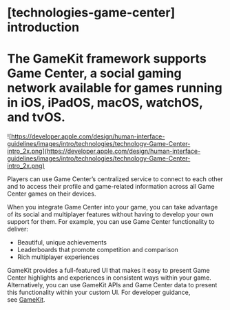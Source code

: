 # **[technologies-game-center] introduction**

# The GameKit framework supports Game Center, a social gaming network available for games running in iOS, iPadOS, macOS, watchOS, and tvOS.

![https://developer.apple.com/design/human-interface-guidelines/images/intro/technologies/technology-Game-Center-intro_2x.png](https://developer.apple.com/design/human-interface-guidelines/images/intro/technologies/technology-Game-Center-intro_2x.png)

Players can use Game Center’s centralized service to connect to each other and to access their profile and game-related information across all Game Center games on their devices.

When you integrate Game Center into your game, you can take advantage of its social and multiplayer features without having to develop your own support for them. For example, you can use Game Center functionality to deliver:

- Beautiful, unique achievements
- Leaderboards that promote competition and comparison
- Rich multiplayer experiences

GameKit provides a full-featured UI that makes it easy to present Game Center highlights and experiences in consistent ways within your game. Alternatively, you can use GameKit APIs and Game Center data to present this functionality within your custom UI. For developer guidance, see [GameKit](https://developer.apple.com/documentation/gamekit).